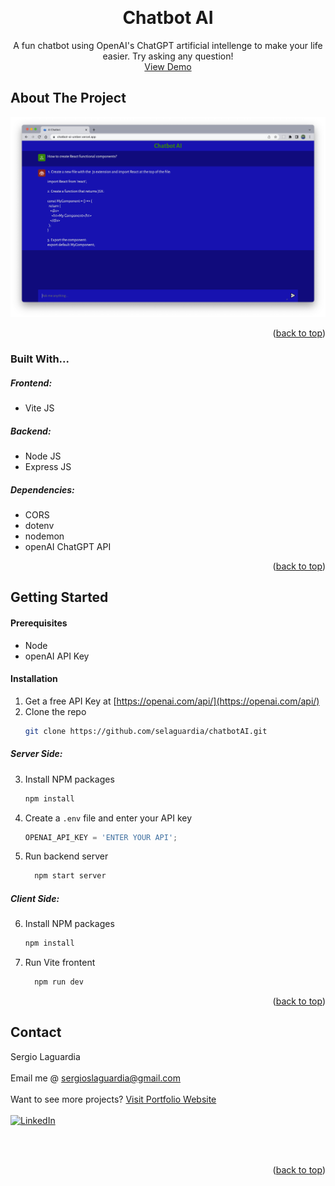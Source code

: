 <a name="readme-top"></a>
<!-- PROJECT LOGO -->
<br />
<div align="center">

  <h1 align="center">Chatbot AI</h1>

  <p align="center">
    A fun chatbot using OpenAI's ChatGPT artificial intellenge to make your life easier. Try asking any question! </br>
    <a href="https://chatbot-ai-umber.vercel.app target="_blank">View Demo</a>
  </p>
</div>


<!-- ABOUT THE PROJECT -->
## About The Project

![Chatbot AI Screenshot](chatbotAIscreenshot.png)


<p align="right">(<a href="#readme-top">back to top</a>)</p>



### Built With...
##### Frontend:
  * Vite JS 
##### Backend:
  * Node JS
  * Express JS
##### Dependencies:
 * CORS
 * dotenv
 * nodemon
 * openAI ChatGPT API

<p align="right">(<a href="#readme-top">back to top</a>)</p>



<!-- GETTING STARTED -->
## Getting Started

#### Prerequisites

* Node
* openAI API Key



#### Installation

1. Get a free API Key at [https://openai.com/api/](https://openai.com/api/)
2. Clone the repo
   ```sh
   git clone https://github.com/selaguardia/chatbotAI.git
   ```
##### Server Side:
3. Install NPM packages
   ```sh
   npm install
   ```
4. Create a `.env` file and enter your API key
   ```js
   OPENAI_API_KEY = 'ENTER YOUR API';
   ```
5. Run backend server
    ```sh
      npm start server
    ```
##### Client Side: 
6. Install NPM packages
   ```sh
   npm install
   ```
7. Run Vite frontent 
    ```sh
      npm run dev
    ```
<p align="right">(<a href="#readme-top">back to top</a>)</p>



<!-- CONTACT -->
## Contact

Sergio Laguardia</br></br> 
Email me @ sergioslaguardia@gmail.com </br></br>
Want to see more projects? [Visit Portfolio Website](https://www.sergiolaguardia.com/)</br></br>
[![LinkedIn][linkedin-shield]][linkedin-url]</br></br>


</br>




<p align="right">(<a href="#readme-top">back to top</a>)</p>



<!-- MARKDOWN LINKS & IMAGES -->

[linkedin-shield]: https://img.shields.io/badge/-LinkedIn-black.svg?style=for-the-badge&logo=linkedin&colorB=555
[linkedin-url]: https://linkedin.com/in/sergiolaguardia

[product-screenshot]: images/screenshot.png
[Next.js]: https://img.shields.io/badge/next.js-000000?style=for-the-badge&logo=nextdotjs&logoColor=white
[Next-url]: https://nextjs.org/
[React.js]: https://img.shields.io/badge/React-20232A?style=for-the-badge&logo=react&logoColor=61DAFB
[React-url]: https://reactjs.org/
[Vue.js]: https://img.shields.io/badge/Vue.js-35495E?style=for-the-badge&logo=vuedotjs&logoColor=4FC08D
[Vue-url]: https://vuejs.org/
[Angular.io]: https://img.shields.io/badge/Angular-DD0031?style=for-the-badge&logo=angular&logoColor=white
[Angular-url]: https://angular.io/
[Svelte.dev]: https://img.shields.io/badge/Svelte-4A4A55?style=for-the-badge&logo=svelte&logoColor=FF3E00
[Svelte-url]: https://svelte.dev/
[Laravel.com]: https://img.shields.io/badge/Laravel-FF2D20?style=for-the-badge&logo=laravel&logoColor=white
[Laravel-url]: https://laravel.com
[Bootstrap.com]: https://img.shields.io/badge/Bootstrap-563D7C?style=for-the-badge&logo=bootstrap&logoColor=white
[Bootstrap-url]: https://getbootstrap.com
[JQuery.com]: https://img.shields.io/badge/jQuery-0769AD?style=for-the-badge&logo=jquery&logoColor=white
[JQuery-url]: https://jquery.com 



